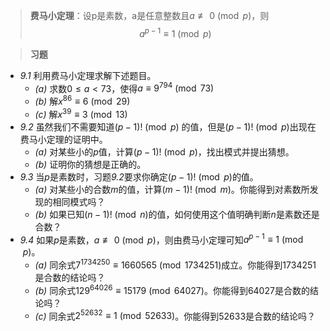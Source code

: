 > **费马小定理**：设p是素数，a是任意整数且$a \not\equiv 0 \pmod{p}$，则$$a^{p-1} \equiv 1 \pmod{p}$$

> **习题**
- *9.1* 利用费马小定理求解下述题目。
	- *(a)* 求数$0 \leq a < 73$，使得$a \equiv 9^{794} \pmod{73}$
	- *(b)* 解$x^{86} \equiv 6 \pmod{29}$
	- *(c)* 解$x^{39} \equiv 3 \pmod{13}$
- *9.2* 虽然我们不需要知道$(p - 1)! \pmod{p}$ 的值，但是$(p - 1)! \pmod{p}$出现在费马小定理的证明中。
	- *(a)* 对某些小的$p$值，计算$(p - 1)! \pmod{p}$，找出模式并提出猜想。
	- *(b)* 证明你的猜想是正确的。
- *9.3* 当$p$是素数时，习题*9.2*要求你确定$(p - 1)! \pmod{p}$的值。
	- *(a)* 对某些小的合数$m$的值，计算$(m - 1)! \pmod{m}$。你能得到对素数所发现的相同模式吗？
	- *(b)* 如果已知$(n - 1)! \pmod{n}$的值，如何使用这个值明确判断$n$是素数还是合数？
- *9.4* 如果$p$是素数，$a \not\equiv 0 \pmod{p}$，则由费马小定理可知$a^{p - 1} \equiv 1 \pmod{p}$。
	- *(a)* 同余式$7^{1734250} \equiv 1660565 \pmod{1734251}$成立。你能得到$1734251$是合数的结论吗？
	- *(b)* 同余式$129^{64026} \equiv 15179 \pmod{64027}$。你能得到$64027$是合数的结论吗？
	- *(c)* 同余式$2^{52632} \equiv 1 \pmod{52633}$。你能得到$52633$是合数的结论吗？